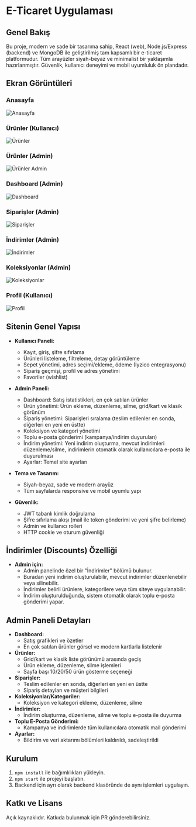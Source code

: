 # E-Ticaret Uygulaması

## Genel Bakış

Bu proje, modern ve sade bir tasarıma sahip, React (web), Node.js/Express (backend) ve MongoDB ile geliştirilmiş tam kapsamlı bir e-ticaret platformudur. Tüm arayüzler siyah-beyaz ve minimalist bir yaklaşımla hazırlanmıştır. Güvenlik, kullanıcı deneyimi ve mobil uyumluluk ön plandadır.

## Ekran Görüntüleri

### Anasayfa

![Anasayfa](../screenshots/Homepage.jpeg)

### Ürünler (Kullanıcı)

![Ürünler](../screenshots/Products.jpeg)

### Ürünler (Admin)

![Ürünler Admin](../screenshots/Proudcts-Admin.jpeg)

### Dashboard (Admin)

![Dashboard](../screenshots/Dashboard.jpeg)

### Siparişler (Admin)

![Siparişler](../screenshots/Orders.jpeg)

### İndirimler (Admin)

![İndirimler](../screenshots/Discounts.jpeg)

### Koleksiyonlar (Admin)

![Koleksiyonlar](../screenshots/Collections.jpeg)

### Profil (Kullanıcı)

![Profil](../screenshots/Profile.jpeg)

## Sitenin Genel Yapısı

- **Kullanıcı Paneli:**

  - Kayıt, giriş, şifre sıfırlama
  - Ürünleri listeleme, filtreleme, detay görüntüleme
  - Sepet yönetimi, adres seçimi/ekleme, ödeme (İyzico entegrasyonu)
  - Sipariş geçmişi, profil ve adres yönetimi
  - Favoriler (wishlist)

- **Admin Paneli:**

  - Dashboard: Satış istatistikleri, en çok satılan ürünler
  - Ürün yönetimi: Ürün ekleme, düzenleme, silme, grid/kart ve klasik görünüm
  - Sipariş yönetimi: Siparişleri sıralama (teslim edilenler en sonda, diğerleri en yeni en üstte)
  - Koleksiyon ve kategori yönetimi
  - Toplu e-posta gönderimi (kampanya/indirim duyuruları)
  - İndirim yönetimi: Yeni indirim oluşturma, mevcut indirimleri düzenleme/silme, indirimlerin otomatik olarak kullanıcılara e-posta ile duyurulması
  - Ayarlar: Temel site ayarları

- **Tema ve Tasarım:**

  - Siyah-beyaz, sade ve modern arayüz
  - Tüm sayfalarda responsive ve mobil uyumlu yapı

- **Güvenlik:**
  - JWT tabanlı kimlik doğrulama
  - Şifre sıfırlama akışı (mail ile token gönderimi ve yeni şifre belirleme)
  - Admin ve kullanıcı rolleri
  - HTTP cookie ve oturum güvenliği

## İndirimler (Discounts) Özelliği

- **Admin için:**
  - Admin panelinde özel bir "İndirimler" bölümü bulunur.
  - Buradan yeni indirim oluşturulabilir, mevcut indirimler düzenlenebilir veya silinebilir.
  - İndirimler belirli ürünlere, kategorilere veya tüm siteye uygulanabilir.
  - İndirim oluşturulduğunda, sistem otomatik olarak toplu e-posta gönderimi yapar.

## Admin Paneli Detayları

- **Dashboard:**
  - Satış grafikleri ve özetler
  - En çok satılan ürünler görsel ve modern kartlarla listelenir
- **Ürünler:**
  - Grid/kart ve klasik liste görünümü arasında geçiş
  - Ürün ekleme, düzenleme, silme işlemleri
  - Sayfa başı 10/20/50 ürün gösterme seçeneği
- **Siparişler:**
  - Teslim edilenler en sonda, diğerleri en yeni en üstte
  - Sipariş detayları ve müşteri bilgileri
- **Koleksiyonlar/Kategoriler:**
  - Koleksiyon ve kategori ekleme, düzenleme, silme
- **İndirimler:**
  - İndirim oluşturma, düzenleme, silme ve toplu e-posta ile duyurma
- **Toplu E-Posta Gönderimi:**
  - Kampanya ve indirimlerde tüm kullanıcılara otomatik mail gönderimi
- **Ayarlar:**
  - Bildirim ve veri aktarımı bölümleri kaldırıldı, sadeleştirildi

## Kurulum

1. `npm install` ile bağımlılıkları yükleyin.
2. `npm start` ile projeyi başlatın.
3. Backend için ayrı olarak backend klasöründe de aynı işlemleri uygulayın.

## Katkı ve Lisans

Açık kaynaklıdır. Katkıda bulunmak için PR gönderebilirsiniz.
